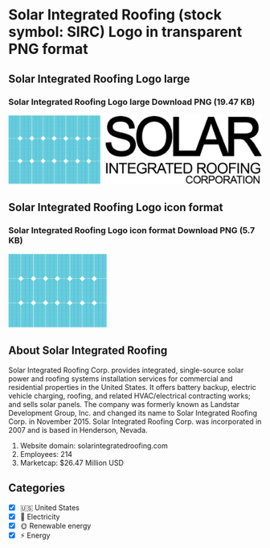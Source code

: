 # Solar Integrated Roofing  (stock symbol: SIRC) Logo in transparent PNG format

## Solar Integrated Roofing  Logo large

### Solar Integrated Roofing  Logo large Download PNG (19.47 KB)

![Solar Integrated Roofing  Logo large Download PNG (19.47 KB)](/img/orig/SIRC_BIG-2665af76.png)

## Solar Integrated Roofing  Logo icon format

### Solar Integrated Roofing  Logo icon format Download PNG (5.7 KB)

![Solar Integrated Roofing  Logo icon format Download PNG (5.7 KB)](/img/orig/SIRC-dbf267a7.png)

## About Solar Integrated Roofing 

Solar Integrated Roofing Corp. provides integrated, single-source solar power and roofing systems installation services for commercial and residential properties in the United States. It offers battery backup, electric vehicle charging, roofing, and related HVAC/electrical contracting works; and sells solar panels. The company was formerly known as Landstar Development Group, Inc. and changed its name to Solar Integrated Roofing Corp. in November 2015. Solar Integrated Roofing Corp. was incorporated in 2007 and is based in Henderson, Nevada.

1. Website domain: solarintegratedroofing.com
2. Employees: 214
3. Marketcap: $26.47 Million USD


## Categories
- [x] 🇺🇸 United States
- [x] 🔋 Electricity
- [x] 🌞 Renewable energy
- [x] ⚡ Energy
